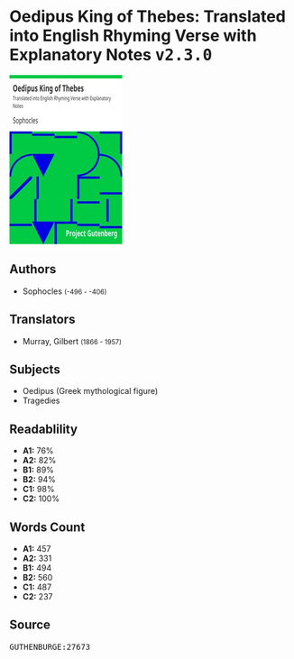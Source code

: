 # Oedipus King of Thebes: Translated into English Rhyming Verse with Explanatory Notes <kbd>v2.3.0</kbd>

![](./cover.medium.jpg "")

## Authors


 - Sophocles <small>(-496 - -406)</small>

## Translators


 - Murray, Gilbert <small>(1866 - 1957)</small>

## Subjects


 - Oedipus (Greek mythological figure)
 - Tragedies

## Readablility


 - **A1:** 76%
 - **A2:** 82%
 - **B1:** 89%
 - **B2:** 94%
 - **C1:** 98%
 - **C2:** 100%

## Words Count


 - **A1:** 457
 - **A2:** 331
 - **B1:** 494
 - **B2:** 560
 - **C1:** 487
 - **C2:** 237

## Source


<kbd>GUTHENBURGE:27673</kbd>

